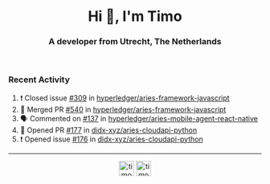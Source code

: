 <h1 align="center">Hi 👋, I'm Timo</h1>
<h3 align="center">A developer from Utrecht, The Netherlands</h3>
<br/>
<!-- https://github.com/rahuldkjain/github-profile-readme-generator --!>

<!--  <p align="left"><img src="https://github-readme-stats.vercel.app/api?username=timoglastra&show_icons=true&count_private=true&" alt="timoglastra" /></p> --!>

<!--
Github language stats
<p align="left"><img src="https://github-readme-stats.vercel.app/api/top-langs/?username=timoglastra&layout=compact" alt="timoglastra" /><p>
-->

<!-- Codestats language stats -->
<!-- <p align="left"><img src="https://codestats-readme.vercel.app/api/top-langs/?username=timoglastra&layout=compact&language_count=12" alt="timoglastra" /><p>    --!>
  
<h3>Recent Activity</h3>

<!--START_SECTION:activity-->
1. ❗️ Closed issue [#309](https://github.com/hyperledger/aries-framework-javascript/issues/309) in [hyperledger/aries-framework-javascript](https://github.com/hyperledger/aries-framework-javascript)
2. 🎉 Merged PR [#540](https://github.com/hyperledger/aries-framework-javascript/pull/540) in [hyperledger/aries-framework-javascript](https://github.com/hyperledger/aries-framework-javascript)
3. 🗣 Commented on [#137](https://github.com/hyperledger/aries-mobile-agent-react-native/issues/137) in [hyperledger/aries-mobile-agent-react-native](https://github.com/hyperledger/aries-mobile-agent-react-native)
4. 💪 Opened PR [#177](https://github.com/didx-xyz/aries-cloudapi-python/pull/177) in [didx-xyz/aries-cloudapi-python](https://github.com/didx-xyz/aries-cloudapi-python)
5. ❗️ Opened issue [#176](https://github.com/didx-xyz/aries-cloudapi-python/issues/176) in [didx-xyz/aries-cloudapi-python](https://github.com/didx-xyz/aries-cloudapi-python)
<!--END_SECTION:activity-->

---

<p align="center">
<a href="https://twitter.com/timoglastra" target="blank"><img align="center" src="https://cdn.jsdelivr.net/npm/simple-icons@3.0.1/icons/twitter.svg" alt="timoglastra" height="30" width="30" /></a>
<a href="https://linkedin.com/in/timoglastra" target="blank"><img align="center" src="https://cdn.jsdelivr.net/npm/simple-icons@3.0.1/icons/linkedin.svg" alt="timoglastra" height="30" width="30" /></a>
</p>



